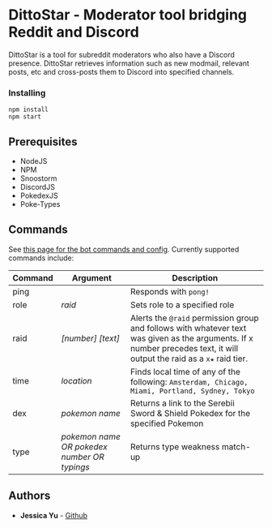 # DittoStar - Moderator tool bridging Reddit and Discord

DittoStar is a tool for subreddit moderators who also have a Discord presence. DittoStar retrieves information such as new modmail, relevant posts, etc and cross-posts them to Discord into specified channels.

### Installing

    npm install
    npm start

## Prerequisites

* NodeJS
* NPM
* Snoostorm
* DiscordJS
* PokedexJS
* Poke-Types

## Commands
See [this page for the bot commands and config](./commands.md). Currently supported commands include: 

| Command | Argument | Description |  
|-|-|-|  
| ping | | Responds with `pong!` |
| role | *raid* | Sets role to a specified role |  
| raid | *[number] [text]* | Alerts the `@raid` permission group and follows with whatever text was given as the arguments. If x number precedes text, it will output the raid as a `x★` raid tier. |  
| time | *location* | Finds local time of any of the following: ```Amsterdam, Chicago, Miami, Portland, Sydney, Tokyo``` |  
| dex | *pokemon name* | Returns a link to the Serebii Sword & Shield Pokedex for the specified Pokemon |
| type | *pokemon name OR pokedex number OR typings* | Returns type weakness match-up | 

## Authors

* **Jessica Yu** - [Github](https://github.com/jessicayyu)


